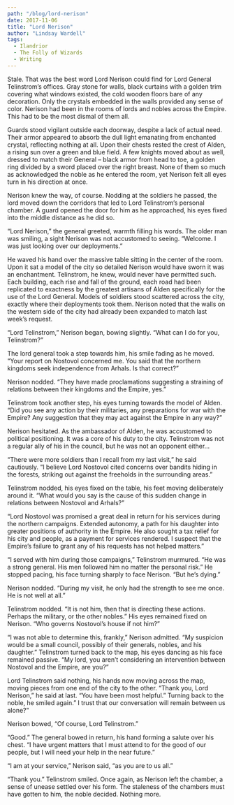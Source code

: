 ```yaml
---
path: "/blog/lord-nerison"
date: 2017-11-06
title: "Lord Nerison"
author: "Lindsay Wardell"
tags:
  - Ilandrior
  - The Folly of Wizards
  - Writing
---
```

Stale. That was the best word Lord Nerison could find for Lord General Telinstrom’s offices. Gray stone for walls, black curtains with a golden trim covering what windows existed, the cold wooden floors bare of any decoration. Only the crystals embedded in the walls provided any sense of color. Nerison had been in the rooms of lords and nobles across the Empire. This had to be the most dismal of them all.

Guards stood vigilant outside each doorway, despite a lack of actual need. Their armor appeared to absorb the dull light emanating from enchanted crystal, reflecting nothing at all. Upon their chests rested the crest of Alden, a rising sun over a green and blue field. A few knights moved about as well, dressed to match their General – black armor from head to toe, a golden ring divided by a sword placed over the right breast. None of them so much as acknowledged the noble as he entered the room, yet Nerison felt all eyes turn in his direction at once.

Nerison knew the way, of course. Nodding at the soldiers he passed, the lord moved down the corridors that led to Lord Telinstrom’s personal chamber. A guard opened the door for him as he approached, his eyes fixed into the middle distance as he did so.

“Lord Nerison,” the general greeted, warmth filling his words. The older man was smiling, a sight Nerison was not accustomed to seeing. “Welcome. I was just looking over our deployments.”

He waved his hand over the massive table sitting in the center of the room. Upon it sat a model of the city so detailed Nerison would have sworn it was an enchantment. Telinstrom, he knew, would never have permitted such. Each building, each rise and fall of the ground, each road had been replicated to exactness by the greatest artisans of Alden specifically for the use of the Lord General. Models of soldiers stood scattered across the city, exactly where their deployments took them. Nerison noted that the walls on the western side of the city had already been expanded to match last week’s request.

“Lord Telinstrom,” Nerison began, bowing slightly. “What can I do for you, Telinstrom?”

The lord general took a step towards him, his smile fading as he moved. “Your report on Nostovol concerned me. You said that the northern kingdoms seek independence from Arhals. Is that correct?”

Nerison nodded. “They have made proclamations suggesting a straining of relations between their kingdoms and the Empire, yes.”

Telinstrom took another step, his eyes turning towards the model of Alden. “Did you see any action by their militaries, any preparations for war with the Empire? Any suggestion that they may act against the Empire in any way?”

Nerison hesitated. As the ambassador of Alden, he was accustomed to political positioning. It was a core of his duty to the city. Telinstrom was not a regular ally of his in the council, but he was not an opponent either…

“There were more soldiers than I recall from my last visit,” he said cautiously. “I believe Lord Nostovol cited concerns over bandits hiding in the forests, striking out against the freeholds in the surrounding areas.”

Telinstrom nodded, his eyes fixed on the table, his feet moving deliberately around it. “What would you say is the cause of this sudden change in relations between Nostovol and Arhals?”

“Lord Nostovol was promised a great deal in return for his services during the northern campaigns. Extended autonomy, a path for his daughter into greater positions of authority in the Empire. He also sought a tax relief for his city and people, as a payment for services rendered. I suspect that the Empire’s failure to grant any of his requests has not helped matters.”

“I served with him during those campaigns,” Telinstrom murmured. “He was a strong general. His men followed him no matter the personal risk.” He stopped pacing, his face turning sharply to face Nerison. “But he’s dying.”

Nerison nodded. “During my visit, he only had the strength to see me once. He is not well at all.”

Telinstrom nodded. “It is not him, then that is directing these actions. Perhaps the military, or the other nobles.” His eyes remained fixed on Nerison. “Who governs Nostovol’s house if not him?”

“I was not able to determine this, frankly,” Nerison admitted. “My suspicion would be a small council, possibly of their generals, nobles, and his daughter.” Telinstrom turned back to the map, his eyes dancing as his face remained passive. “My lord, you aren’t considering an intervention between Nostovol and the Empire, are you?”

Lord Telinstrom said nothing, his hands now moving across the map, moving pieces from one end of the city to the other. “Thank you, Lord Nerison,” he said at last. “You have been most helpful.” Turning back to the noble, he smiled again.” I trust that our conversation will remain between us alone?”

Nerison bowed, “Of course, Lord Telinstrom.”

“Good.” The general bowed in return, his hand forming a salute over his chest. “I have urgent matters that I must attend to for the good of our people, but I will need your help in the near future.”

“I am at your service,” Nerison said, “as you are to us all.”

“Thank you.” Telinstrom smiled. Once again, as Nerison left the chamber, a sense of unease settled over his form. The staleness of the chambers must have gotten to him, the noble decided. Nothing more.